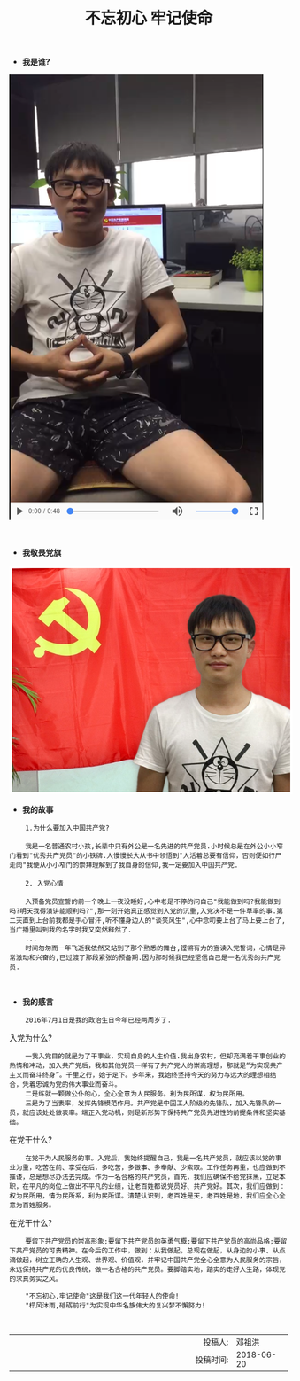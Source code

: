 <div width="100%" style="text-align:center;"><h1>不忘初心 牢记使命</h1></div>

<br/>

* **我是谁?**

[![cover](cover.png)](introduce.mp4)

<br/>

* **我敬畏党旗**


<img alt="头像" src="dengzuhong.png" style="border: 4px solid white" />

<br/>

* <strong>我的故事</strong>

```
    1.为什么要加入中国共产党?

    我是一名普通农村小孩,长辈中只有外公是一名先进的共产党员.小时候总是在外公小小窄门看到"优秀共产党员"的小铁牌.人慢慢长大从书中领悟到"人活着总要有信仰，否则便如行尸走肉"我便从小小窄门的崇拜理解到了我自身的信仰,我一定要加入中国共产党.

    2. 入党心情

    入预备党员宣誓的前一个晚上一夜没睡好,心中老是不停的问自己"我能做到吗?我能做到吗?明天我得演讲能顺利吗?",那一刻开始真正感觉到入党的沉重,入党决不是一件草率的事.第二天直到上台前我都是手心冒汗,听不懂身边人的"谈笑风生",心中念叨要上台了马上要上台了,当广播里叫到我的名字时我又突然释然了.
    ...
    时间匆匆而一年飞逝我依然又站到了那个熟悉的舞台,铿锵有力的宣读入党誓词，心情是异常激动和兴奋的,已过渡了那段紧张的预备期.因为那时候我已经坚信自己是一名优秀的共产党员.
```


<br/>

* <strong>我的感言</strong>

```
    2016年7月1日是我的政治生日今年已经两周岁了.
```
入党为什么?
```
    一我入党目的就是为了干事业，实现自身的人生价值.我出身农村，但却充满着干事创业的热情和冲动，加入共产党后，我和其他党员一样有了共产党人的崇高理想，那就是“为实现共产主义而奋斗终身”。千里之行，始于足下。多年来，我始终坚持今天的努力与远大的理想相结合，凭着忠诚为党的伟大事业而奋斗。
    二是练就一颗做公仆的心，全心全意为人民服务。利为民所谋，权为民所用。
    三是为了当表率，发挥先锋模范作用。共产党是中国工人阶级的先锋队，加入先锋队的一员，就应该处处做表率。端正入党动机，则是新形势下保持共产党员先进性的前提条件和坚实基础。
```

 在党干什么?
```
    在党干为人民服务的事。入党后，我始终提醒自己，我是一名共产党员，就应该以党的事业为重，吃苦在前、享受在后，多吃苦，多做事、多奉献、少索取。工作任务再重，也应做到不推诿，总是想尽办法去完成。作为一名合格的共产党员，首先，我们应确保不给党抹黑，立足本职，在平凡的岗位上做出不平凡的业绩，让老百姓都说党员好、共产党好。其次，我们应做到：权为民所用，情为民所系，利为民所谋。清楚认识到，老百姓是天，老百姓是地，我们应全心全意为百姓服务。

```
在党干什么?

```
    要留下共产党员的崇高形象;要留下共产党员的英勇气概;要留下共产党员的高尚品格;要留下共产党员的可贵精神。在今后的工作中，做到：从我做起，总现在做起，从身边的小事、从点滴做起，树立正确的人生观、世界观、价值观，并牢记中国共产党全心全意为人民服务的宗旨，永远保持共产党的优良传统，做一名合格的共产党员。要脚踏实地，踏实的走好人生路，体现党的求真务实之风。
```
```
    "不忘初心,牢记使命"这是我们这一代年轻人的使命!
    "栉风沐雨,砥砺前行"为实现中华名族伟大的复兴梦不懈努力!
```


<br/>

<div style="text-align:right">
    <table width="100%">
        <tr>
            <td width="80%" style="text-align:right;">投稿人:</td>
            <td style="text-align:left;">邓祖洪</td>
        </tr>
        <tr>
            <td style="text-align:right;">投稿时间:</td>
            <td style="text-align:left;">2018-06-20</td>
        </tr>
    </table>
</div>
